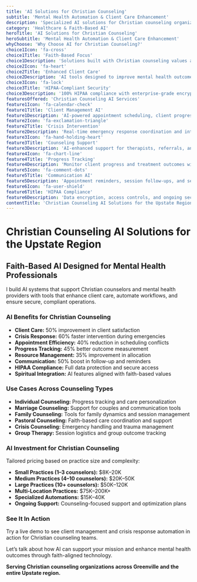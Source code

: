 ```yaml
---
title: 'AI Solutions for Christian Counseling'
subtitle: 'Mental Health Automation & Client Care Enhancement'
description: 'Specialized AI solutions for Christian counseling organizations in Greenville. From client management and appointment scheduling to crisis intervention and counseling automation. Built for mental health care and spiritual support.'
category: 'Healthcare & Faith-Based AI'
heroTitle: 'AI Solutions for Christian Counseling'
heroSubtitle: 'Mental Health Automation & Client Care Enhancement'
whyChoose: 'Why Choose AI for Christian Counseling?'
choice1Icon: 'fa-cross'
choice1Title: 'Faith-Based Focus'
choice1Description: 'Solutions built with Christian counseling values and spiritual integration in mind'
choice2Icon: 'fa-heart'
choice2Title: 'Enhanced Client Care'
choice2Description: 'AI tools designed to improve mental health outcomes and client satisfaction'
choice3Icon: 'fa-lock'
choice3Title: 'HIPAA-Compliant Security'
choice3Description: '100% HIPAA compliance with enterprise-grade encryption and monitoring'
featuresOffered: 'Christian Counseling AI Services'
feature1Icon: 'fa-calendar-check'
feature1Title: 'Client Management AI'
feature1Description: 'AI-powered appointment scheduling, client progress tracking, and management tools'
feature2Icon: 'fa-exclamation-triangle'
feature2Title: 'Crisis Intervention'
feature2Description: 'Real-time emergency response coordination and intelligent crisis handling systems'
feature3Icon: 'fa-hand-holding-heart'
feature3Title: 'Counseling Support'
feature3Description: 'AI-enhanced support for therapists, referrals, and session preparation'
feature4Icon: 'fa-chart-line'
feature4Title: 'Progress Tracking'
feature4Description: 'Monitor client progress and treatment outcomes with AI-driven metrics'
feature5Icon: 'fa-comment-dots'
feature5Title: 'Communication AI'
feature5Description: 'Appointment reminders, session follow-ups, and secure messaging automation'
feature6Icon: 'fa-user-shield'
feature6Title: 'HIPAA Compliance'
feature6Description: 'Data encryption, access controls, and ongoing security monitoring'
contentTitle: 'Christian Counseling AI Solutions for the Upstate Region'
---
```


# Christian Counseling AI Solutions for the Upstate Region

## Faith-Based AI Designed for Mental Health Professionals

I build AI systems that support Christian counselors and mental health providers with tools that enhance client care, automate workflows, and ensure secure, compliant operations.

### AI Benefits for Christian Counseling

- **Client Care:** 50% improvement in client satisfaction
- **Crisis Response:** 60% faster intervention during emergencies
- **Appointment Efficiency:** 40% reduction in scheduling conflicts
- **Progress Tracking:** 45% better outcome measurement
- **Resource Management:** 35% improvement in allocation
- **Communication:** 50% boost in follow-up and reminders
- **HIPAA Compliance:** Full data protection and secure access
- **Spiritual Integration:** AI features aligned with faith-based values

### Use Cases Across Counseling Types

- **Individual Counseling:** Progress tracking and care personalization
- **Marriage Counseling:** Support for couples and communication tools
- **Family Counseling:** Tools for family dynamics and session management
- **Pastoral Counseling:** Faith-based care coordination and support
- **Crisis Counseling:** Emergency handling and trauma management
- **Group Therapy:** Session logistics and group outcome tracking

### AI Investment for Christian Counseling

Tailored pricing based on practice size and complexity:

- **Small Practices (1–3 counselors):** $8K–20K
- **Medium Practices (4–10 counselors):** $20K–50K
- **Large Practices (10+ counselors):** $50K–120K
- **Multi-Location Practices:** $75K–200K+
- **Specialized Automations:** $15K–40K
- **Ongoing Support:** Counseling-focused support and optimization plans

### See It In Action

Try a live demo to see client management and crisis response automation in action for Christian counseling teams.

Let’s talk about how AI can support your mission and enhance mental health outcomes through faith-aligned technology.

**Serving Christian counseling organizations across Greenville and the entire Upstate region.**
